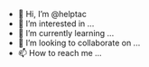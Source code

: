 - 👋 Hi, I’m @helptac
- 👀 I’m interested in ...
- 🌱 I’m currently learning ...
- 💞️ I’m looking to collaborate on ...
- 📫 How to reach me ...

<!---
helptac/helptac is a ✨ special ✨ repository because its `README.md` (this file) appears on your GitHub profile.
You can click the Preview link to take a look at your changes.
--->
